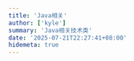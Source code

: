 ```yaml
---
title: 'Java相关'
author: ['kyle']
summary: 'Java相关技术类'
date: '2025-07-21T22:27:41+08:00'
hidemeta: true
---
```

